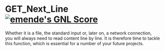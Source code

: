 # GET_Next_Line [![emende's GNL Score](https://badge42.herokuapp.com/api/project/emende/GET_Next_Line)](https://github.com/JaeSeoKim/badge42)
Whether it is a file, the standard input or, later on, a network connection, you will always need to read content line by line. It is therefore time to tackle this function, which is essential for a number of your future projects.

